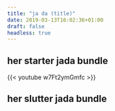 ```yaml
---
title: "ja da (title)"
date: 2019-03-13T16:02:36+01:00
draft: false 
headless: true
---
```

## her starter jada bundle

{{< youtube w7Ft2ymGmfc >}}


## her slutter jada bundle